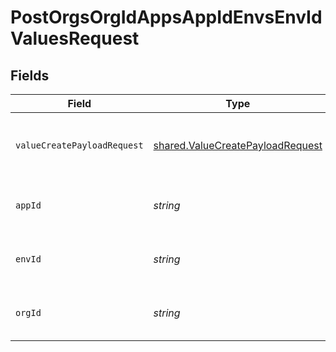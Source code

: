 # PostOrgsOrgIdAppsAppIdEnvsEnvIdValuesRequest


## Fields

| Field                                                                                | Type                                                                                 | Required                                                                             | Description                                                                          |
| ------------------------------------------------------------------------------------ | ------------------------------------------------------------------------------------ | ------------------------------------------------------------------------------------ | ------------------------------------------------------------------------------------ |
| `valueCreatePayloadRequest`                                                          | [shared.ValueCreatePayloadRequest](../../models/shared/valuecreatepayloadrequest.md) | :heavy_check_mark:                                                                   | Definition of the new Shared Value.<br/><br/>                                        |
| `appId`                                                                              | *string*                                                                             | :heavy_check_mark:                                                                   | The Application ID.<br/><br/>                                                        |
| `envId`                                                                              | *string*                                                                             | :heavy_check_mark:                                                                   | The Environment ID.<br/><br/>                                                        |
| `orgId`                                                                              | *string*                                                                             | :heavy_check_mark:                                                                   | The Organization ID.<br/><br/>                                                       |
